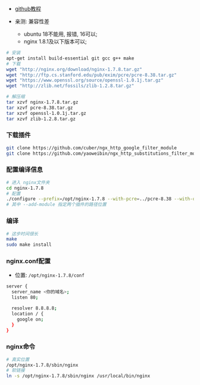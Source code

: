 * [github教程](https://github.com/cuber/ngx_http_google_filter_module/blob/master/README.zh-CN.md)

* 亲测: 兼容性差
    * ubuntu 18不能用, 报错, 16可以;
    * nginx 1.8.1及以下版本可以;

```sh
# 安装
apt-get install build-essential git gcc g++ make
# 下载
wget "http://nginx.org/download/nginx-1.7.8.tar.gz"
wget "http://ftp.cs.stanford.edu/pub/exim/pcre/pcre-8.38.tar.gz"
wget "https://www.openssl.org/source/openssl-1.0.1j.tar.gz"
wget "http://zlib.net/fossils/zlib-1.2.8.tar.gz"

# 解压缩
tar xzvf nginx-1.7.8.tar.gz
tar xzvf pcre-8.38.tar.gz
tar xzvf openssl-1.0.1j.tar.gz
tar xzvf zlib-1.2.8.tar.gz
```

### 下载插件
```sh
git clone https://github.com/cuber/ngx_http_google_filter_module
git clone https://github.com/yaoweibin/ngx_http_substitutions_filter_module
```

### 配置编译信息
```sh
# 进入 nginx文件夹
cd nginx-1.7.8
# 配置
./configure --prefix=/opt/nginx-1.7.8 --with-pcre=../pcre-8.38 --with-openssl=../openssl-1.0.1j --with-zlib=../zlib-1.2.8 --with-http_ssl_module --add-module=../ngx_http_google_filter_module --add-module=../ngx_http_substitutions_filter_module
# 其中 --add-module 指定两个插件的路径位置
```

### 编译
```sh
# 这步时间很长
make
sudo make install
```

### nginx.conf配置
* 位置: `/opt/nginx-1.7.8/conf`
```sh
server {
  server_name <你的域名>;
  listen 80;

  resolver 8.8.8.8;
  location / {
    google on;
  }
}
```

### nginx命令
```sh
# 真实位置
/opt/nginx-1.7.8/sbin/nginx
# 软链接
ln -s /opt/nginx-1.7.8/sbin/nginx /usr/local/bin/nginx
```



